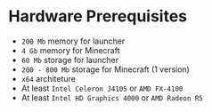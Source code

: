 # Hardware Prerequisites
- `200 Mb` memory for launcher
- `4 Gb` memory for Minecraft
- `60 Mb` storage for launcher
- `200 - 800 Mb` storage for Minecraft (1 version)
- `x64` architeture
- At least `Intel Celeron J4105` or `AMD FX-4100`
- At least `Intel HD Graphics 4000` or `AMD Radeon R5`
